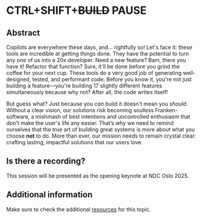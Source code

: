 # CTRL+SHIFT+~~BUILD~~ PAUSE

## Abstract

Copilots are everywhere these days, and… rightfully so! Let's face it: these tools are incredible at getting things done. They have the potential to turn any one of us into a 20x developer. Need a new feature? Bam, there you have it! Refactor that function? Sure, it'll be done before you grind the coffee for your next cup. These tools do a very good job of generating well-designed, tested, and performant code. Before you know it, you're not just building a feature—you're building 17 slightly different features simultaneously because why not? After all, the code writes itself!

But guess what? Just because you _can_ build it doesn't mean you _should_. Without a clear vision, our solutions risk becoming soulless Franken-software, a mishmash of best intentions and uncontrolled enthusiasm that don't make the user's life any easier. That’s why we need to remind ourselves that the true art of building great systems is more about what you choose **not** to do. More than ever, our mission needs to remain crystal clear: crafting lasting, impactful solutions that our users love.

## Is there a recording?

This session will be presented as the opening keynote at NDC Oslo 2025.

## Additional information

Make sure to check the additional [resources](resources) for this topic.
